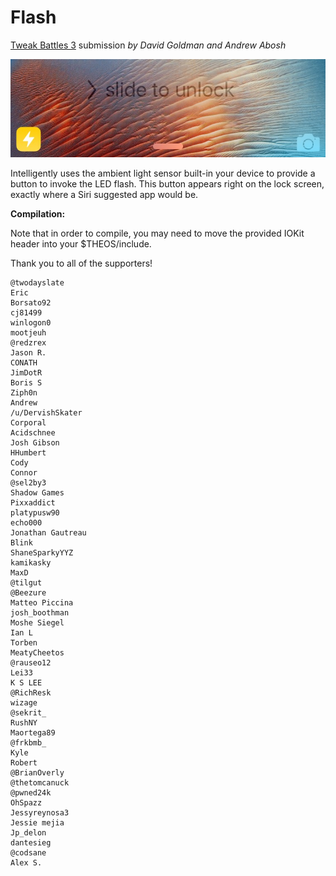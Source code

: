 Flash
======

[Tweak Battles 3](http://www.tweakbattles.com/) submission *by David Goldman and Andrew Abosh*

![Flash in the bottom left corner](flash.jpeg)

Intelligently uses the ambient light sensor built-in your device to provide a button to invoke the LED flash. This button appears right on the lock screen, exactly where a Siri suggested app would be.

**Compilation:**

Note that in order to compile, you may need to move the provided IOKit header into your $THEOS/include.

Thank you to all of the supporters!

	@twodayslate
	Eric
	Borsato92
	cj81499
	winlogon0
	mootjeuh
	@redzrex
	Jason R.
	CONATH
	JimDotR
	Boris S
	Ziph0n
	Andrew
	/u/DervishSkater
	Corporal
	Acidschnee
	Josh Gibson
	HHumbert
	Cody
	Connor
	@sel2by3
	Shadow Games
	Pixxaddict
	platypusw90
	echo000
	Jonathan Gautreau 
	Blink
	ShaneSparkyYYZ
	kamikasky
	MaxD
	@tilgut
	@Beezure
	Matteo Piccina
	josh_boothman
	Moshe Siegel
	Ian L
	Torben
	MeatyCheetos
	@rauseo12
	Lei33
	K S LEE
	@RichResk
	wizage
	@sekrit_
	RushNY
	Maortega89
	@frkbmb_
	Kyle
	Robert
	@BrianOverly
	@thetomcanuck
	@pwned24k
	OhSpazz
	Jessyreynosa3
	Jessie mejia 
	Jp_delon
	dantesieg
	@codsane
	Alex S.
